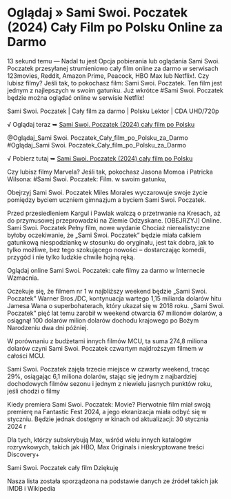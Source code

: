 # Oglądaj » Sami Swoi. Poczatek (2024) Cały Film po Polsku Online za Darmo



13 sekund temu — Nadal tu jest Opcja pobierania lub oglądania Sami Swoi. Poczatek przesyłanej strumieniowo cały film online za darmo w serwisach 123movies, Reddit, Amazon Prime, Peacock, HBO Max lub Netflix!. Czy lubisz filmy? Jeśli tak, to pokochasz film: Sami Swoi. Poczatek. Ten film jest jednym z najlepszych w swoim gatunku. Już wkrótce #Sami Swoi. Poczatek będzie można oglądać online w serwisie Netflix!

Sami Swoi. Poczatek | Cały film za darmo | Polsku Lektor | CDA UHD/720p

√ Oglądaj teraz ➥ [Sami Swoi. Poczatek (2024) cały film po Polsku](https://weflix.cloud/movie/1178451/our-folks-the-beginning.html?github)

@Oglądaj_Sami Swoi. Poczatek_Cały_film_po_Polsku_za_Darmo #Oglądaj_Sami Swoi. Poczatek_Cały_film_po_Polsku_za_Darmo

√ Pobierz tutaj ➥ [Sami Swoi. Poczatek (2024) cały film po Polsku](https://weflix.cloud/movie/1178451/our-folks-the-beginning.html?github)

Czy lubisz filmy Marvela? Jeśli tak, pokochasz Jasona Momoa i Patricka Wilsona: #Sami Swoi. Poczatek: Film. w swoim gatunku,

Obejrzyj Sami Swoi. Poczatek Miles Morales wyczarowuje swoje życie pomiędzy byciem uczniem gimnazjum a byciem Sami Swoi. Poczatek.

Przed przesiedleniem Kargul i Pawlak walczą o przetrwanie na Kresach, aż do przymusowej przeprowadzki na Ziemie Odzyskane. [OBEJRZYJ] Online. Sami Swoi. Poczatek Pełny film, nowe wydanie Chociaż nierealistyczne byłoby oczekiwanie, że „Sami Swoi. Poczatek” będzie miała całkiem gatunkową niespodziankę w stosunku do oryginału, jest tak dobra, jak to tylko możliwe, bez tego szokującego nowości – dostarczając komedii, przygód i nie tylko ludzkie chwile hojną ręką.

Oglądaj online Sami Swoi. Poczatek: całe filmy za darmo w Internecie Wzmacnia.

Oczekuje się, że filmem nr 1 w najbliższy weekend będzie „Sami Swoi. Poczatek” Warner Bros./DC, kontynuacja wartego 1,15 miliarda dolarów hitu Jamesa Wana o superbohaterach, który ukazał się w 2018 roku. „Sami Swoi. Poczatek” pięć lat temu zarobił w weekend otwarcia 67 milionów dolarów, a osiągnął 100 dolarów milion dolarów dochodu krajowego po Bożym Narodzeniu dwa dni później.

W porównaniu z budżetami innych filmów MCU, ta suma 274,8 miliona dolarów czyni Sami Swoi. Poczatek czwartym najdroższym filmem w całości MCU.

Sami Swoi. Poczatek zajęła trzecie miejsce w czwarty weekend, tracąc 29%, osiągając 6,1 miliona dolarów, stając się jednym z najbardziej dochodowych filmów sezonu i jednym z niewielu jasnych punktów roku, jeśli chodzi o filmy

Kiedy premiera Sami Swoi. Poczatek: Movie? Pierwotnie film miał swoją premierę na Fantastic Fest 2024, a jego ekranizacja miała odbyć się w styczniu. Będzie jednak dostępny w kinach od aktualizacji: 30 stycznia 2024 r

Dla tych, którzy subskrybują Max, wśród wielu innych katalogów rozrywkowych, takich jak HBO, Max Originals i nieskryptowane treści Discovery+

Sami Swoi. Poczatek cały film Dziękuję

Nasza lista została sporządzona na podstawie danych ze źródeł takich jak IMDB i Wikipedia
